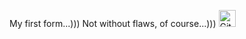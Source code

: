 My first form...)))
Not without flaws, of course...)))
<img alt="GitHub commit activity" src="https://img.shields.io/github/commit-activity/y/tamga05/Form?style=flat-square" height="27">
